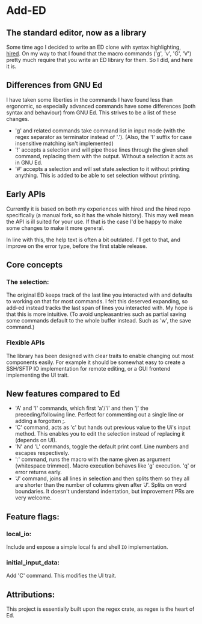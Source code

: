 # Add-ED
## The standard editor, now as a library
Some time ago I decided to write an ED clone with syntax highlighting, [hired](https://github.com/sidju/hired).
On my way to that I found that the macro commands ('g', 'v', 'G', 'V') pretty much require that you write an ED library for them.
So I did, and here it is.

## Differences from GNU Ed
I have taken some liberties in the commands I have found less than ergonomic, so
especially advanced commands have some differences (both syntax and behaviour)
from GNU Ed. This strives to be a list of these changes.

- 'g' and related commands take command list in input mode (with the regex
  separator as terminator instead of '.').
  (Also, the 'I' suffix for case insensitive matching isn't implemented)
- '!' accepts a selection and will pipe those lines through the given shell
  command, replacing them with the output. Without a selection it acts as in GNU
  Ed.
- '#' accepts a selection and will set state.selection to it without printing
  anything. This is added to be able to set selection without printing.

## Early APIs
Currently it is based on both my experiences with hired and the hired repo specifically (a manual fork, so it has the whole history).
This may well mean the API is ill suited for your use. If that is the case I'd be happy to make some changes to make it more general.

In line with this, the help text is often a bit outdated. I'll get to that, and
improve on the error type, before the first stable release.

## Core concepts
### The selection:
The original ED keeps track of the last line you interacted with and defaults to working on that for most commands.
I felt this deserved expanding, so add-ed instead tracks the last span of lines you interacted with.
My hope is that this is more intuitive.
(To avoid unpleasantries such as partial saving some commands default to the whole buffer instead. Such as 'w', the save command.)

### Flexible APIs
The library has been designed with clear traits to enable changing out most components easily.
For example it should be somewhat easy to create a SSH/SFTP IO implementation for remote editing,
or a GUI frontend implementing the UI trait.

## New features compared to Ed
- 'A' and 'I' commands, which first 'a'/'i' and then 'j' the preceding/following line.
  Perfect for commenting out a single line or adding a forgotten ;.
- 'C' command, acts as 'c' but hands out previous value to the Ui's input method.
  This enables you to edit the selection instead of replacing it (depends on UI).
- 'N' and 'L' commands, toggle the default print conf. Line numbers and escapes respectively.
- ':' command, runs the macro with the name given as argument (whitespace trimmed).
  Macro execution behaves like 'g' execution. 'q' or error returns early.
- 'J' command, joins all lines in selection and then splits them so they all are
  shorter than the number of columns given after 'J'. Splits on word boundaries.
  It doesn't understand indentation, but improvement PRs are very welcome.

## Feature flags:
### local_io:
Include and expose a simple local fs and shell `IO` implementation.
### initial_input_data:
Add 'C' command. This modifies the UI trait.

## Attributions:
This project is essentially built upon the regex crate, as regex is the heart of Ed.

